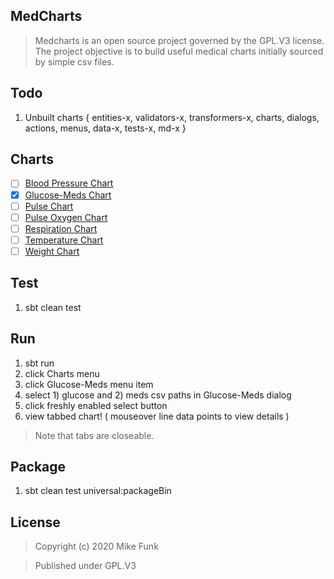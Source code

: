 MedCharts
---------
>Medcharts is an open source project governed by the GPL.V3 license. The project objective is
>to build useful medical charts initially sourced by simple csv files.

Todo
----
1. Unbuilt charts { entities-x, validators-x, transformers-x, charts, dialogs, actions, menus, data-x, tests-x, md-x }

Charts
------
- [ ] [Blood Pressure Chart](./docs/bloodpressure/blood.pressure.chart.md)
- [x] [Glucose-Meds Chart](./docs/glucose.meds.chart.md)
- [ ] [Pulse Chart](./docs/pulse.chart.md)
- [ ] [Pulse Oxygen Chart](./docs/pulse.oxygen.chart.md)
- [ ] [Respiration Chart](./docs/respiration.chart.md)
- [ ] [Temperature Chart](./docs/temperature.chart.md)
- [ ] [Weight Chart](./docs/weight.chart.md)

Test
----
1. sbt clean test

Run
---
1. sbt run
2. click Charts menu
3. click Glucose-Meds menu item
4. select 1) glucose and 2) meds csv paths in Glucose-Meds dialog
5. click freshly enabled select button
6. view tabbed chart! ( mouseover line data points to view details )
>Note that tabs are closeable.

Package
-------
1. sbt clean test universal:packageBin

License
-------
>Copyright (c) 2020 Mike Funk

>Published under GPL.V3